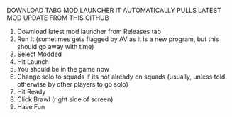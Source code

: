 DOWNLOAD TABG MOD LAUNCHER IT AUTOMATICALLY PULLS LATEST MOD UPDATE FROM THIS GITHUB

1. Download latest mod launcher from Releases tab
2. Run It (sometimes gets flagged by AV as it is a new program, but this should go away with time)
3. Select Modded
4. Hit Launch
5. You should be in the game now
6. Change solo to squads if its not already on squads (usually, unless told otherwise by other players to go solo)
7. Hit Ready
8. Click Brawl (right side of screen)
9. Have Fun
